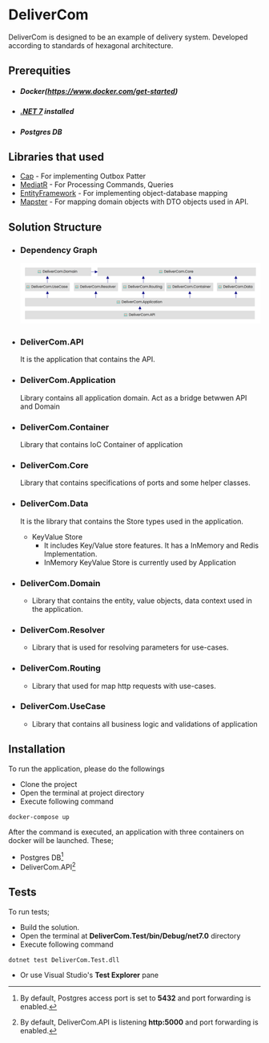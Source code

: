 # DeliverCom

DeliverCom is designed to be an example of delivery system. Developed according to standards of hexagonal architecture.

## Prerequities
   - ##### Docker(https://www.docker.com/get-started)
   - ##### [.NET 7](https://dotnet.microsoft.com/en-us/download/dotnet/7.0) installed 
   - ##### Postgres DB

## Libraries that used

   - [Cap](https://github.com/dotnetcore/CAP) - For implementing Outbox Patter
   - [MediatR](https://github.com/jbogard/MediatR) - For Processing Commands, Queries
   - [EntityFramework](https://github.com/dotnet/efcore) - For implementing object-database mapping
   - [Mapster](https://github.com/MapsterMapper/Mapster) - For mapping domain objects with DTO objects used in API.

## Solution Structure

- ### Dependency Graph

  ![Dependency Graph](https://github.com/1bcrona/deliver.com/blob/master/assets/DeliverCom.png?raw=true)
  
- ### DeliverCom.API
  
  It is the application that contains the API.

- ### DeliverCom.Application

  Library contains all application domain. Act as a bridge betwwen API and Domain

- ### DeliverCom.Container

  Library that contains IoC Container of application

- ### DeliverCom.Core

  Library that contains specifications of ports and some helper classes.

- ### DeliverCom.Data

    It is the library that contains the Store types used in the application.
 
    * KeyValue Store
      - It includes Key/Value store features. It has a InMemory and Redis Implementation.
      - InMemory KeyValue Store is currently used by Application 

- ### DeliverCom.Domain

  -  Library that contains the entity, value objects, data context used in the application.
    
- ### DeliverCom.Resolver

  -  Library that is used for resolving parameters for use-cases.

- ### DeliverCom.Routing

   -  Library that used for map http requests with use-cases.

- ### DeliverCom.UseCase

  - Library that contains all business logic and validations of application

 ## Installation
 
To run the application, please do the followings
 * Clone the project
 * Open the terminal at project directory
 * Execute following command
 <pre><code>docker-compose up</code></pre>
 
After the command is executed, an application with three containers on docker will be launched.
These;
 * Postgres DB[^1]
 * DeliverCom.API[^2]
 
 [^1]: By default, Postgres access port is set to **5432** and port forwarding is enabled.</sup>
 [^2]: By default, DeliverCom.API is listening  **http:5000** and port forwarding is enabled.</sup>
 
 ## Tests
 
To run tests;
 * Build the solution.
 * Open the terminal at **DeliverCom.Test/bin/Debug/net7.0** directory
 * Execute following command
 <pre><code>dotnet test DeliverCom.Test.dll</code></pre>
 * Or use Visual Studio's **Test Explorer** pane
